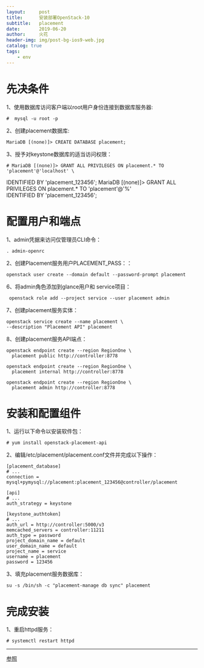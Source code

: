 ```yaml
---
layout:     post
title:      安装部署OpenStack-10
subtitle:   placement
date:       2019-06-20
author:     火花
header-img: img/post-bg-ios9-web.jpg
catalog: true
tags:
    - env
---
```

# 先决条件 #

1、使用数据库访问客户端以root用户身份连接到数据库服务器:

	#  mysql -u root -p

2、创建placement数据库:

	MariaDB [(none)]> CREATE DATABASE placement;

3、授予对keystone数据库的适当访问权限：

	# MariaDB [(none)]> GRANT ALL PRIVILEGES ON placement.* TO 'placement'@'localhost' \
  IDENTIFIED BY 'placement_123456';
	MariaDB [(none)]> GRANT ALL PRIVILEGES ON placement.* TO 'placement'@'%' \
  IDENTIFIED BY 'placement_123456';

# 配置用户和端点 #

1、admin凭据来访问仅管理员CLI命令：

	. admin-openrc

2、创建Placement服务用户PLACEMENT_PASS：：

	openstack user create --domain default --password-prompt placement

6、将admin角色添加到glance用户和 service项目：

	 openstack role add --project service --user placement admin

7、创建placement服务实体：

	openstack service create --name placement \
	--description "Placement API" placement

8、创建placement服务API端点：

	openstack endpoint create --region RegionOne \
	  placement public http://controller:8778

	openstack endpoint create --region RegionOne \
	  placement internal http://controller:8778

	openstack endpoint create --region RegionOne \
	  placement admin http://controller:8778

# 安装和配置组件 #

1、运行以下命令以安装软件包：

	# yum install openstack-placement-api


2、编辑/etc/placement/placement.conf文件并完成以下操作：

	[placement_database]
	# ...
	connection = mysql+pymysql://placement:placement_123456@controller/placement
	
	[api]
	# ...
	auth_strategy = keystone
	
	[keystone_authtoken]
	# ...
	auth_url = http://controller:5000/v3
	memcached_servers = controller:11211
	auth_type = password
	project_domain_name = default
	user_domain_name = default
	project_name = service
	username = placement
	password = 123456


3、填充placement服务数据库：

	su -s /bin/sh -c "placement-manage db sync" placement

# 完成安装 #

1、重启httpd服务：

	# systemctl restart httpd

--------------------- 

[参照](https://docs.openstack.org/install-guide/)

